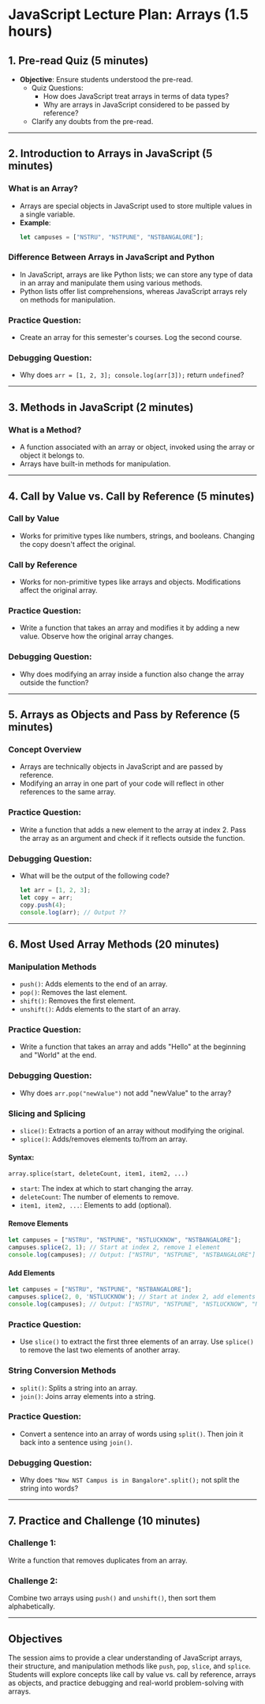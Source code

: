 # JavaScript Lecture Plan: Arrays (1.5 hours)

## 1. Pre-read Quiz (5 minutes)

- **Objective**: Ensure students understood the pre-read.
  - Quiz Questions:
    - How does JavaScript treat arrays in terms of data types?
    - Why are arrays in JavaScript considered to be passed by reference?
  - Clarify any doubts from the pre-read.

---

## 2. Introduction to Arrays in JavaScript (5 minutes)

### **What is an Array?**
- Arrays are special objects in JavaScript used to store multiple values in a single variable.
- **Example**:
  ```javascript
  let campuses = ["NSTRU", "NSTPUNE", "NSTBANGALORE"];
  ```

### **Difference Between Arrays in JavaScript and Python**
- In JavaScript, arrays are like Python lists; we can store any type of data in an array and manipulate them using various methods.
- Python lists offer list comprehensions, whereas JavaScript arrays rely on methods for manipulation.

### **Practice Question**:
- Create an array for this semester's courses. Log the second course.

### **Debugging Question**:
- Why does `arr = [1, 2, 3]; console.log(arr[3]);` return `undefined`?

---

## 3. Methods in JavaScript (2 minutes)

### **What is a Method?**
- A function associated with an array or object, invoked using the array or object it belongs to.
- Arrays have built-in methods for manipulation.

---

## 4. Call by Value vs. Call by Reference (5 minutes)

### **Call by Value**
- Works for primitive types like numbers, strings, and booleans. Changing the copy doesn't affect the original.

### **Call by Reference**
- Works for non-primitive types like arrays and objects. Modifications affect the original array.

### **Practice Question**:
- Write a function that takes an array and modifies it by adding a new value. Observe how the original array changes.

### **Debugging Question**:
- Why does modifying an array inside a function also change the array outside the function?

---

## 5. Arrays as Objects and Pass by Reference (5 minutes)

### **Concept Overview**
- Arrays are technically objects in JavaScript and are passed by reference.
- Modifying an array in one part of your code will reflect in other references to the same array.

### **Practice Question**:
- Write a function that adds a new element to the array at index 2. Pass the array as an argument and check if it reflects outside the function.

### **Debugging Question**:
- What will be the output of the following code?
  ```javascript
  let arr = [1, 2, 3];
  let copy = arr;
  copy.push(4);
  console.log(arr); // Output ?? 
  ```

---

## 6. Most Used Array Methods (20 minutes)

### **Manipulation Methods**
- `push()`: Adds elements to the end of an array.
- `pop()`: Removes the last element.
- `shift()`: Removes the first element.
- `unshift()`: Adds elements to the start of an array.

### **Practice Question**:
- Write a function that takes an array and adds "Hello" at the beginning and "World" at the end.

### **Debugging Question**:
- Why does `arr.pop("newValue")` not add "newValue" to the array?

### **Slicing and Splicing**
- `slice()`: Extracts a portion of an array without modifying the original.
- `splice()`: Adds/removes elements to/from an array.
  
#### Syntax:
```
array.splice(start, deleteCount, item1, item2, ...)
```
- `start`: The index at which to start changing the array.
- `deleteCount`: The number of elements to remove.
- `item1, item2, ...`: Elements to add (optional).

#### Remove Elements
```javascript
let campuses = ["NSTRU", "NSTPUNE", "NSTLUCKNOW", "NSTBANGALORE"];
campuses.splice(2, 1); // Start at index 2, remove 1 element
console.log(campuses); // Output: ["NSTRU", "NSTPUNE", "NSTBANGALORE"]
```

#### Add Elements
```javascript
let campuses = ["NSTRU", "NSTPUNE", "NSTBANGALORE"];
campuses.splice(2, 0, 'NSTLUCKNOW'); // Start at index 2, add elements
console.log(campuses); // Output: ["NSTRU", "NSTPUNE", "NSTLUCKNOW", "NSTBANGALORE"]
```

### **Practice Question**:
- Use `slice()` to extract the first three elements of an array. Use `splice()` to remove the last two elements of another array.

### **String Conversion Methods**
- `split()`: Splits a string into an array.
- `join()`: Joins array elements into a string.

### **Practice Question**:
- Convert a sentence into an array of words using `split()`. Then join it back into a sentence using `join()`.

### **Debugging Question**:
- Why does `"Now NST Campus is in Bangalore".split();` not split the string into words?

---

## 7. Practice and Challenge (10 minutes)

### **Challenge 1**: 
Write a function that removes duplicates from an array.

### **Challenge 2**: 
Combine two arrays using `push()` and `unshift()`, then sort them alphabetically.

---

## Objectives
The session aims to provide a clear understanding of JavaScript arrays, their structure, and manipulation methods like `push`, `pop`, `slice`, and `splice`. Students will explore concepts like call by value vs. call by reference, arrays as objects, and practice debugging and real-world problem-solving with arrays.
